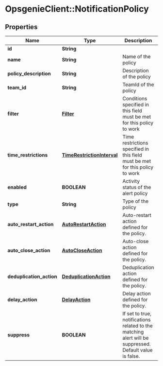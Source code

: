 # OpsgenieClient::NotificationPolicy

## Properties
Name | Type | Description | Notes
------------ | ------------- | ------------- | -------------
**id** | **String** |  | [optional] 
**name** | **String** | Name of the policy | [optional] 
**policy_description** | **String** | Description of the policy | [optional] 
**team_id** | **String** | TeamId of the policy | [optional] 
**filter** | [**Filter**](Filter.md) | Conditions specified in this field must be met for this policy to work | [optional] 
**time_restrictions** | [**TimeRestrictionInterval**](TimeRestrictionInterval.md) | Time restrictions specified in this field must be met for this policy to work | [optional] 
**enabled** | **BOOLEAN** | Activity status of the alert policy | [optional] 
**type** | **String** | Type of the policy | 
**auto_restart_action** | [**AutoRestartAction**](AutoRestartAction.md) | Auto-restart action defined for the policy. | [optional] 
**auto_close_action** | [**AutoCloseAction**](AutoCloseAction.md) | Auto-close action defined for the policy. | [optional] 
**deduplication_action** | [**DeduplicationAction**](DeduplicationAction.md) | Deduplication action defined for the policy. | [optional] 
**delay_action** | [**DelayAction**](DelayAction.md) | Delay action defined for the policy. | [optional] 
**suppress** | **BOOLEAN** | If set to true, notifications related to the matching alert will be suppressed. Default value is false. | [optional] 


